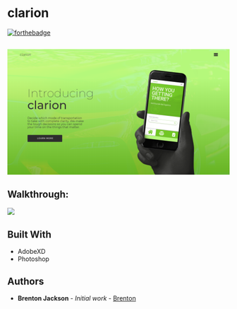 # clarion
[![forthebadge](https://forthebadge.com/images/badges/built-with-love.svg)](https://forthebadge.com)


##
<img src="clarion-web@2x.png"><br>



## Walkthrough:

<img src="clarion.gif" width=400px><br>



## Built With

* AdobeXD
* Photoshop



## Authors

* **Brenton Jackson** - *Initial work* - [Brenton](https://github.com/brentonjackson)



